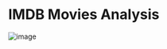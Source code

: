 # IMDB Movies Analysis
![image](https://github.com/user-attachments/assets/aab3cab2-65b3-4f52-bf0b-32856409ee66)

